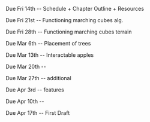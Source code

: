 Due Fri 14th -- Schedule + Chapter Outline + Resources

Due Fri 21st -- Functioning marching cubes alg.

Due Fri 28th -- Functioning marching cubes terrain

Due Mar 6th  -- Placement of trees

Due Mar 13th -- Interactable apples

Due Mar 20th -- 

Due Mar 27th -- additional

Due Apr 3rd  -- features

Due Apr 10th --

Due Apr 17th -- First Draft
